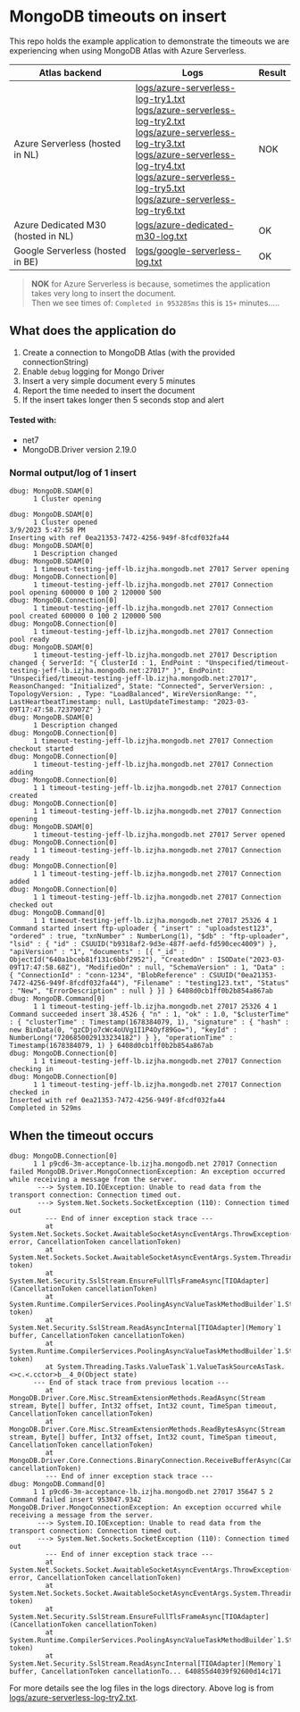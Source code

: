 # MongoDB timeouts on insert
This repo holds the example application to demonstrate the timeouts we are experiencing when using MongoDB Atlas with Azure Serverless.


| Atlas backend                      | Logs                                                                                                                                                                                                                                                                                                                                                                                                                                                                     | Result |
|------------------------------------|--------------------------------------------------------------------------------------------------------------------------------------------------------------------------------------------------------------------------------------------------------------------------------------------------------------------------------------------------------------------------------------------------------------------------------------------------------------------------|--------|
| Azure Serverless (hosted in NL)    | [logs/azure-serverless-log-try1.txt](logs/azure-serverless-log-try1.txt)<br>[logs/azure-serverless-log-try2.txt](logs/azure-serverless-log-try2.txt)<br>[logs/azure-serverless-log-try3.txt](logs/azure-serverless-log-try3.txt)<br>[logs/azure-serverless-log-try4.txt](logs/azure-serverless-log-try4.txt)<br>[logs/azure-serverless-log-try5.txt](logs/azure-serverless-log-try5.txt)<br>[logs/azure-serverless-log-try6.txt](logs/azure-serverless-log-try6.txt)<br> | NOK    |
| Azure Dedicated M30 (hosted in NL) | [logs/azure-dedicated-m30-log.txt](logs/azure-dedicated-m30-log.txt)                                                                                                                                                                                                                                                                                                                                                                                                     | OK     |
| Google Serverless (hosted in BE)   | [logs/google-serverless-log.txt](logs/google-serverless-log.txt)                                                                                                                                                                                                                                                                                                                                                                                                         | OK     |


> **NOK** for Azure Serverless is because, sometimes the application takes very long to insert the document.  
Then we see times of: `Completed in 953285ms` this is `15+` minutes.....


## What does the application do

1. Create a connection to MongoDB Atlas (with the provided connectionString)
2. Enable `debug` logging for Mongo Driver
3. Insert a very simple document every 5 minutes
4. Report the time needed to insert the document
5. If the insert takes longer then 5 seconds stop and alert

#### Tested with:
- net7
- MongoDB.Driver version 2.19.0

### Normal output/log of 1 insert

```log
dbug: MongoDB.SDAM[0]
      1 Cluster opening

dbug: MongoDB.SDAM[0]
      1 Cluster opened
3/9/2023 5:47:58 PM
Inserting with ref 0ea21353-7472-4256-949f-8fcdf032fa44
dbug: MongoDB.SDAM[0]
      1 Description changed
dbug: MongoDB.SDAM[0]
      1 timeout-testing-jeff-lb.izjha.mongodb.net 27017 Server opening
dbug: MongoDB.Connection[0]
      1 timeout-testing-jeff-lb.izjha.mongodb.net 27017 Connection pool opening 600000 0 100 2 120000 500
dbug: MongoDB.Connection[0]
      1 timeout-testing-jeff-lb.izjha.mongodb.net 27017 Connection pool created 600000 0 100 2 120000 500
dbug: MongoDB.Connection[0]
      1 timeout-testing-jeff-lb.izjha.mongodb.net 27017 Connection pool ready
dbug: MongoDB.SDAM[0]
      1 timeout-testing-jeff-lb.izjha.mongodb.net 27017 Description changed { ServerId: "{ ClusterId : 1, EndPoint : "Unspecified/timeout-testing-jeff-lb.izjha.mongodb.net:27017" }", EndPoint: "Unspecified/timeout-testing-jeff-lb.izjha.mongodb.net:27017", ReasonChanged: "Initialized", State: "Connected", ServerVersion: , TopologyVersion: , Type: "LoadBalanced", WireVersionRange: "", LastHeartbeatTimestamp: null, LastUpdateTimestamp: "2023-03-09T17:47:58.7237907Z" }
dbug: MongoDB.SDAM[0]
      1 Description changed
dbug: MongoDB.Connection[0]
      1 timeout-testing-jeff-lb.izjha.mongodb.net 27017 Connection checkout started
dbug: MongoDB.Connection[0]
      1 timeout-testing-jeff-lb.izjha.mongodb.net 27017 Connection adding
dbug: MongoDB.Connection[0]
      1 1 timeout-testing-jeff-lb.izjha.mongodb.net 27017 Connection created
dbug: MongoDB.Connection[0]
      1 1 timeout-testing-jeff-lb.izjha.mongodb.net 27017 Connection opening
dbug: MongoDB.SDAM[0]
      1 timeout-testing-jeff-lb.izjha.mongodb.net 27017 Server opened
dbug: MongoDB.Connection[0]
      1 1 timeout-testing-jeff-lb.izjha.mongodb.net 27017 Connection ready
dbug: MongoDB.Connection[0]
      1 1 timeout-testing-jeff-lb.izjha.mongodb.net 27017 Connection added
dbug: MongoDB.Connection[0]
      1 1 timeout-testing-jeff-lb.izjha.mongodb.net 27017 Connection checked out
dbug: MongoDB.Command[0]
      1 1 timeout-testing-jeff-lb.izjha.mongodb.net 27017 25326 4 1 Command started insert ftp-uploader { "insert" : "uploadstest123", "ordered" : true, "txnNumber" : NumberLong(1), "$db" : "ftp-uploader", "lsid" : { "id" : CSUUID("b9318af2-9d3e-487f-aefd-fd590cec4009") }, "apiVersion" : "1", "documents" : [{ "_id" : ObjectId("640a1bceb81f131c6bbf2952"), "CreatedOn" : ISODate("2023-03-09T17:47:58.68Z"), "ModifiedOn" : null, "SchemaVersion" : 1, "Data" : { "ConnectionId" : "conn-1234", "BlobReference" : CSUUID("0ea21353-7472-4256-949f-8fcdf032fa44"), "Filename" : "testing123.txt", "Status" : "New", "ErrorDescription" : null } }] } 6408d0cb1ff0b2b854a867ab
dbug: MongoDB.Command[0]
      1 1 timeout-testing-jeff-lb.izjha.mongodb.net 27017 25326 4 1 Command succeeded insert 38.4526 { "n" : 1, "ok" : 1.0, "$clusterTime" : { "clusterTime" : Timestamp(1678384079, 1), "signature" : { "hash" : new BinData(0, "gzCDjo7cWc4oUVg1I1P4Oyf89Go="), "keyId" : NumberLong("7206850029133234182") } }, "operationTime" : Timestamp(1678384079, 1) } 6408d0cb1ff0b2b854a867ab
dbug: MongoDB.Connection[0]
      1 1 timeout-testing-jeff-lb.izjha.mongodb.net 27017 Connection checking in
dbug: MongoDB.Connection[0]
      1 1 timeout-testing-jeff-lb.izjha.mongodb.net 27017 Connection checked in
Inserted with ref 0ea21353-7472-4256-949f-8fcdf032fa44
Completed in 529ms
```

## When the timeout occurs

```log
dbug: MongoDB.Connection[0]
      1 1 p9cd6-3m-acceptance-lb.izjha.mongodb.net 27017 Connection failed MongoDB.Driver.MongoConnectionException: An exception occurred while receiving a message from the server.
       ---> System.IO.IOException: Unable to read data from the transport connection: Connection timed out.
       ---> System.Net.Sockets.SocketException (110): Connection timed out
         --- End of inner exception stack trace ---
         at System.Net.Sockets.Socket.AwaitableSocketAsyncEventArgs.ThrowException(SocketError error, CancellationToken cancellationToken)
         at System.Net.Sockets.Socket.AwaitableSocketAsyncEventArgs.System.Threading.Tasks.Sources.IValueTaskSource<System.Int32>.GetResult(Int16 token)
         at System.Net.Security.SslStream.EnsureFullTlsFrameAsync[TIOAdapter](CancellationToken cancellationToken)
         at System.Runtime.CompilerServices.PoolingAsyncValueTaskMethodBuilder`1.StateMachineBox`1.System.Threading.Tasks.Sources.IValueTaskSource<TResult>.GetResult(Int16 token)
         at System.Net.Security.SslStream.ReadAsyncInternal[TIOAdapter](Memory`1 buffer, CancellationToken cancellationToken)
         at System.Runtime.CompilerServices.PoolingAsyncValueTaskMethodBuilder`1.StateMachineBox`1.System.Threading.Tasks.Sources.IValueTaskSource<TResult>.GetResult(Int16 token)
         at System.Threading.Tasks.ValueTask`1.ValueTaskSourceAsTask.<>c.<.cctor>b__4_0(Object state)
      --- End of stack trace from previous location ---
         at MongoDB.Driver.Core.Misc.StreamExtensionMethods.ReadAsync(Stream stream, Byte[] buffer, Int32 offset, Int32 count, TimeSpan timeout, CancellationToken cancellationToken)
         at MongoDB.Driver.Core.Misc.StreamExtensionMethods.ReadBytesAsync(Stream stream, Byte[] buffer, Int32 offset, Int32 count, TimeSpan timeout, CancellationToken cancellationToken)
         at MongoDB.Driver.Core.Connections.BinaryConnection.ReceiveBufferAsync(CancellationToken cancellationToken)
         --- End of inner exception stack trace ---
dbug: MongoDB.Command[0]
      1 1 p9cd6-3m-acceptance-lb.izjha.mongodb.net 27017 35647 5 2 Command failed insert 953047.9342 MongoDB.Driver.MongoConnectionException: An exception occurred while receiving a message from the server.
       ---> System.IO.IOException: Unable to read data from the transport connection: Connection timed out.
       ---> System.Net.Sockets.SocketException (110): Connection timed out
         --- End of inner exception stack trace ---
         at System.Net.Sockets.Socket.AwaitableSocketAsyncEventArgs.ThrowException(SocketError error, CancellationToken cancellationToken)
         at System.Net.Sockets.Socket.AwaitableSocketAsyncEventArgs.System.Threading.Tasks.Sources.IValueTaskSource<System.Int32>.GetResult(Int16 token)
         at System.Net.Security.SslStream.EnsureFullTlsFrameAsync[TIOAdapter](CancellationToken cancellationToken)
         at System.Runtime.CompilerServices.PoolingAsyncValueTaskMethodBuilder`1.StateMachineBox`1.System.Threading.Tasks.Sources.IValueTaskSource<TResult>.GetResult(Int16 token)
         at System.Net.Security.SslStream.ReadAsyncInternal[TIOAdapter](Memory`1 buffer, CancellationToken cancellationTo... 640855d4039f92600d14c171
```

For more details see the log files in the logs directory. Above log is from [logs/azure-serverless-log-try2.txt](logs/azure-serverless-log-try2.txt).